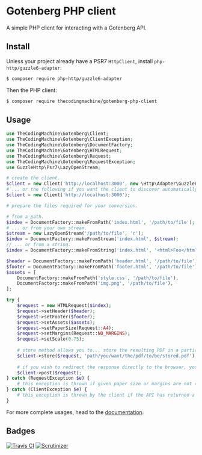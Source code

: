 # Gotenberg PHP client

A simple PHP client for interacting with a Gotenberg API.

## Install

Unless your project already have a PSR7 `HttpClient`, install `php-http/guzzle6-adapter`:

```bash
$ composer require php-http/guzzle6-adapter
```

Then the PHP client:

```bash
$ composer require thecodingmachine/gotenberg-php-client
```

## Usage

```php
use TheCodingMachine\Gotenberg\Client;
use TheCodingMachine\Gotenberg\ClientException;
use TheCodingMachine\Gotenberg\DocumentFactory;
use TheCodingMachine\Gotenberg\HTMLRequest;
use TheCodingMachine\Gotenberg\Request;
use TheCodingMachine\Gotenberg\RequestException;
use GuzzleHttp\Psr7\LazyOpenStream;

# create the client.
$client = new Client('http://localhost:3000', new \Http\Adapter\Guzzle6\Client());
# ... or the following if you want the client to discover automatically an installed implementation of the PSR7 `HttpClient`.
$client = new Client('http://localhost:3000');

# prepare the files required for your conversion.

# from a path.
$index = DocumentFactory::makeFromPath('index.html', '/path/to/file');
# ... or from your own stream.
$stream = new LazyOpenStream('/path/to/file', 'r');
$index = DocumentFactory::makeFromStream('index.html', $stream);
// ... or from a string.
$index = DocumentFactory::makeFromString('index.html', '<html>Foo</html>');

$header = DocumentFactory::makeFromPath('header.html', '/path/to/file');
$footer = DocumentFactory::makeFromPath('footer.html', '/path/to/file');
$assets = [
    DocumentFactory::makeFromPath('style.css', '/path/to/file'),
    DocumentFactory::makeFromPath('img.png', '/path/to/file'),
];

try {
    $request = new HTMLRequest($index);
    $request->setHeader($header);
    $request->setFooter($footer);
    $request->setAssets($assets);
    $request->setPaperSize(Request::A4);
    $request->setMargins(Request::NO_MARGINS);
    $request->setScale(0.75);
    
    # store method allows you to... store the resulting PDF in a particular destination.
    $client->store($request, 'path/you/want/the/pdf/to/be/stored.pdf');
    
    # if you wish to redirect the response directly to the browser, you may also use:
    $client->post($request);          
} catch (RequestException $e) {
    # this exception is thrown if given paper size or margins are not correct.
} catch (ClientException $e) {
    # this exception is thrown by the client if the API has returned a code != 200.
}
```

For more complete usages, head to the [documentation](https://thecodingmachine.github.io/gotenberg).

## Badges

[![Travis CI](https://travis-ci.org/thecodingmachine/gotenberg-php-client.svg?branch=master)](https://travis-ci.org/thecodingmachine/gotenberg-php-client)
[![Scrutinizer](https://scrutinizer-ci.com/g/thecodingmachine/gotenberg-php-client/badges/quality-score.png?b=master)](https://scrutinizer-ci.com/g/thecodingmachine/gotenberg-php-client/?branch=master)
